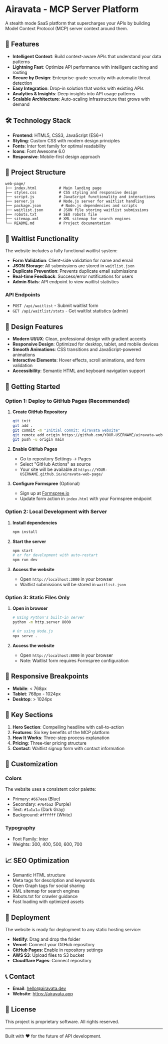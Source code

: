 # Airavata - MCP Server Platform

A stealth mode SaaS platform that supercharges your APIs by building Model Context Protocol (MCP) server context around them.

## 🚀 Features

- **Intelligent Context**: Build context-aware APIs that understand your data patterns
- **Lightning Fast**: Optimize API performance with intelligent caching and routing
- **Secure by Design**: Enterprise-grade security with automatic threat detection
- **Easy Integration**: Drop-in solution that works with existing APIs
- **Analytics & Insights**: Deep insights into API usage patterns
- **Scalable Architecture**: Auto-scaling infrastructure that grows with demand

## 🛠️ Technology Stack

- **Frontend**: HTML5, CSS3, JavaScript (ES6+)
- **Styling**: Custom CSS with modern design principles
- **Fonts**: Inter font family for optimal readability
- **Icons**: Font Awesome 6.0
- **Responsive**: Mobile-first design approach

## 📁 Project Structure

```
web-page/
├── index.html          # Main landing page
├── styles.css          # CSS styling and responsive design
├── script.js           # JavaScript functionality and interactions
├── server.js           # Node.js server for waitlist handling
├── package.json         # Node.js dependencies and scripts
├── waitlist.json       # JSON file storing waitlist submissions
├── robots.txt          # SEO robots file
├── sitemap.xml         # XML sitemap for search engines
└── README.md           # Project documentation
```

## 📝 Waitlist Functionality

The website includes a fully functional waitlist system:

- **Form Validation**: Client-side validation for name and email
- **JSON Storage**: All submissions are stored in `waitlist.json`
- **Duplicate Prevention**: Prevents duplicate email submissions
- **Real-time Feedback**: Success/error notifications for users
- **Admin Stats**: API endpoint to view waitlist statistics

### API Endpoints

- `POST /api/waitlist` - Submit waitlist form
- `GET /api/waitlist/stats` - Get waitlist statistics (admin)

## 🎨 Design Features

- **Modern UI/UX**: Clean, professional design with gradient accents
- **Responsive Design**: Optimized for desktop, tablet, and mobile devices
- **Smooth Animations**: CSS transitions and JavaScript-powered animations
- **Interactive Elements**: Hover effects, scroll animations, and form validation
- **Accessibility**: Semantic HTML and keyboard navigation support

## 🚀 Getting Started

### Option 1: Deploy to GitHub Pages (Recommended)

1. **Create GitHub Repository**
   ```bash
   git init
   git add .
   git commit -m "Initial commit: Airavata website"
   git remote add origin https://github.com/YOUR-USERNAME/airavata-web-page.git
   git push -u origin main
   ```

2. **Enable GitHub Pages**
   - Go to repository Settings → Pages
   - Select "GitHub Actions" as source
   - Your site will be available at `https://YOUR-USERNAME.github.io/airavata-web-page/`

3. **Configure Formspree** (Optional)
   - Sign up at [Formspree.io](https://formspree.io)
   - Update form action in `index.html` with your Formspree endpoint

### Option 2: Local Development with Server

1. **Install dependencies**
   ```bash
   npm install
   ```

2. **Start the server**
   ```bash
   npm start
   # or for development with auto-restart
   npm run dev
   ```

3. **Access the website**
   - Open `http://localhost:3000` in your browser
   - Waitlist submissions will be stored in `waitlist.json`

### Option 3: Static Files Only

1. **Open in browser**
   ```bash
   # Using Python's built-in server
   python -m http.server 8000

   # Or using Node.js
   npx serve .
   ```

2. **Access the website**
   - Open `http://localhost:8000` in your browser
   - Note: Waitlist form requires Formspree configuration

## 📱 Responsive Breakpoints

- **Mobile**: < 768px
- **Tablet**: 768px - 1024px
- **Desktop**: > 1024px

## 🎯 Key Sections

1. **Hero Section**: Compelling headline with call-to-action
2. **Features**: Six key benefits of the MCP platform
3. **How It Works**: Three-step process explanation
4. **Pricing**: Three-tier pricing structure
5. **Contact**: Waitlist signup form with contact information

## 🔧 Customization

### Colors
The website uses a consistent color palette:
- Primary: `#667eea` (Blue)
- Secondary: `#764ba2` (Purple)
- Text: `#1a1a1a` (Dark Gray)
- Background: `#ffffff` (White)

### Typography
- Font Family: Inter
- Weights: 300, 400, 500, 600, 700

## 📈 SEO Optimization

- Semantic HTML structure
- Meta tags for description and keywords
- Open Graph tags for social sharing
- XML sitemap for search engines
- Robots.txt for crawler guidance
- Fast loading with optimized assets

## 🚀 Deployment

The website is ready for deployment to any static hosting service:

- **Netlify**: Drag and drop the folder
- **Vercel**: Connect your GitHub repository
- **GitHub Pages**: Enable in repository settings
- **AWS S3**: Upload files to S3 bucket
- **Cloudflare Pages**: Connect repository

## 📞 Contact

- **Email**: hello@airavata.dev
- **Website**: https://airavata.app

## 📄 License

This project is proprietary software. All rights reserved.

---

Built with ❤️ for the future of API development.
